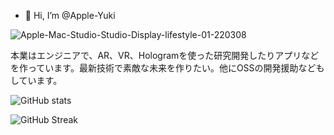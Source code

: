 - 👋 Hi, I’m @Apple-Yuki

![Apple-Mac-Studio-Studio-Display-lifestyle-01-220308](https://user-images.githubusercontent.com/91584669/158056780-63914438-33db-442c-9303-9431e4fdac85.png)


本業はエンジニアで、AR、VR、Hologramを使った研究開発したりアプリなどを作っています。最新技術で素敵な未来を作りたい。他にOSSの開発援助などもしています。

<!---
Apple-Yuki/Apple-Yuki is a ✨ special ✨ repository because its `README.md` (this file) appears on your GitHub profile.
You can click the Preview link to take a look at your changes.
--->

![GitHub stats](https://github-readme-stats.vercel.app/api?username=Apple-Yuki&show_icons=true&title_color=48b0d5&icon_color=48b0d5#gh-light-mode-only)
  
![GitHub Streak](https://github-readme-streak-stats.herokuapp.com?user=Apple-Yuki&date_format=%5BY%2F%5Dn%2Fj&ring=48b0d5&fire=48b0d5&currStreakLabel=48b0d5&currStreakNum=48b0d5)
